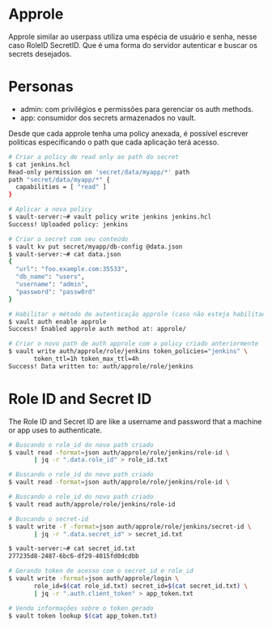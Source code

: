 # Approle
Approle similar ao userpass utiliza uma espécia de usuário e senha, nesse caso
RoleID SecretID. Que é uma forma do servidor autenticar e buscar os secrets
desejados.

# Personas
 - admin: com privilégios e permissões para gerenciar os auth methods.
 - app: consumidor dos secrets armazenados no vault.

Desde que cada approle tenha uma policy anexada, é possível escrever politicas
especificando o path que cada aplicação terá acesso.

```bash
# Criar a policy de read only ao path do secret
$ cat jenkins.hcl 
Read-only permission on 'secret/data/myapp/*' path
path "secret/data/myapp/*" {
  capabilities = [ "read" ]
}

# Aplicar a nova policy
$ vault-server:~# vault policy write jenkins jenkins.hcl
Success! Uploaded policy: jenkins

# Criar o secret com seu conteúdo
$ vault kv put secret/myapp/db-config @data.json
$ vault-server:~# cat data.json 
{
  "url": "foo.example.com:35533",
  "db_name": "users",
  "username": "admin",
  "password": "passw0rd"
}

# Habilitar o método de autenticação approle (caso não esteja habilitado)
$ vault auth enable approle
Success! Enabled approle auth method at: approle/

# Criar o novo path de auth approle com a policy criado anteriormente
$ vault write auth/approle/role/jenkins token_policies="jenkins" \
       token_ttl=1h token_max_ttl=4h
Success! Data written to: auth/approle/role/jenkins
```


# Role ID and Secret ID
The Role ID and Secret ID are like a username and password that a machine or app uses to authenticate.

```bash
# Buscando o role_id do novo path criado
$ vault read -format=json auth/approle/role/jenkins/role-id \
       | jq -r ".data.role_id" > role_id.txt

# Buscando o role_id do novo path criado
$ vault read -format=json auth/approle/role/jenkins/role-id \

# Buscando o role_id do novo path criado
$ vault read auth/approle/role/jenkins/role-id

# Buscando o secret-id
$ vault write -f -format=json auth/approle/role/jenkins/secret-id \
       | jq -r ".data.secret_id" > secret_id.txt

$ vault-server:~# cat secret_id.txt 
277235d8-2487-6bc6-df29-4015fd0dcdbb

# Gerando token de acesso com o secret_id e role_id
$ vault write -format=json auth/approle/login \
       role_id=$(cat role_id.txt) secret_id=$(cat secret_id.txt) \
       | jq -r ".auth.client_token" > app_token.txt

# Vendo informações sobre o token gerado
$ vault token lookup $(cat app_token.txt)

```
